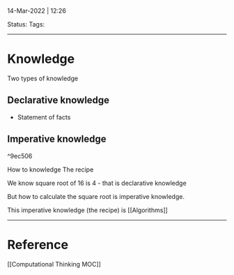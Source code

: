 14-Mar-2022 | 12:26

Status: 
Tags:

---
# Knowledge

Two types of knowledge

## Declarative knowledge
- Statement of facts

## Imperative knowledge

^9ec506

How to knowledge
The recipe


We know square root of 16 is 4 - that is declarative knowledge

But how to calculate the square root is imperative knowledge.

This imperative knowledge (the recipe) is [[Algorithms]]


---
# Reference
[[Computational Thinking MOC]]